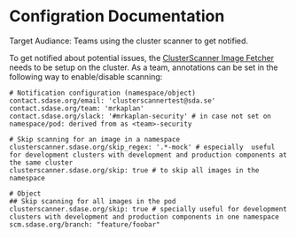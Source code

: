 # Configration Documentation
Target Audiance: Teams using the cluster scanner to get notified.

To get notified about potential issues, the [ClusterScanner Image Fetcher](../../deployment/clusterscanner-image-collector.md) needs to be setup on the cluster.
As a team, annotations can be set in the following way to enable/disable scanning:
```
# Notification configuration (namespace/object)
contact.sdase.org/email: 'clusterscannertest@sda.se'
contact.sdase.org/team: 'mrkaplan'
contact.sdase.org/slack: '#mrkaplan-security' # in case not set on namespace/pod: derived from as <team>-security

# Skip scanning for an image in a namespace
clusterscanner.sdase.org/skip_regex: '.*-mock' # especially  useful for development clusters with development and production components at the same cluster
clusterscanner.sdase.org/skip: true # to skip all images in the namespace

# Object
## Skip scanning for all images in the pod
clusterscanner.sdase.org/skip: true # specially useful for development clusters with development and production components in one namespace
scm.sdase.org/branch: "feature/foobar"
```